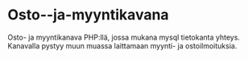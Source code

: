 # Osto--ja-myyntikavana

Osto- ja myyntikanava PHP:llä, jossa mukana mysql tietokanta yhteys.
Kanavalla pystyy muun muassa laittamaan myynti- ja ostoilmoituksia.
